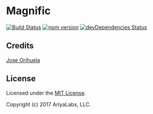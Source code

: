 # Magnific

[![Build Status](https://travis-ci.org/ariyalabs/magnific.svg?branch=master)](https://travis-ci.org/ariyalabs/magnific)
[![npm version](https://img.shields.io/npm/v/bootstrap.svg)](https://www.npmjs.com/package/magnific)
[![devDependencies Status](https://david-dm.org/ariyalabs/magnific/dev-status.svg)](https://david-dm.org/ariyalabs/magnific?type=dev)

## Credits
[Jose Orihuela](https://github.com/joseorihuela/)

## License

Licensed under the [MIT License](LICENSE).

Copyright (c) 2017 AriyaLabs, LLC.

